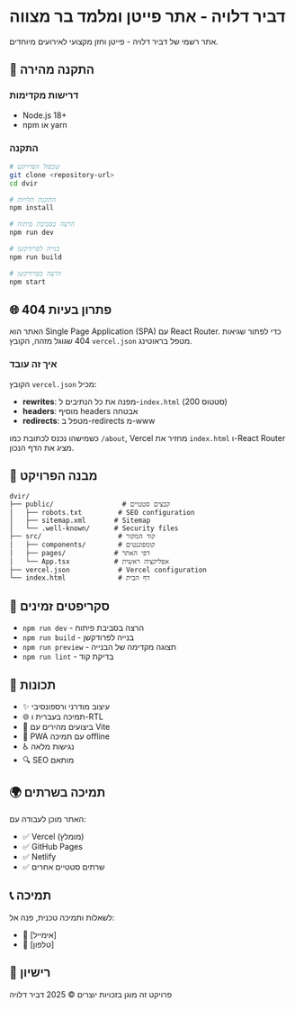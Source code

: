 # דביר דלויה - אתר פייטן ומלמד בר מצווה

אתר רשמי של דביר דלויה - פייטן וחזן מקצועי לאירועים מיוחדים.

## 🚀 התקנה מהירה

### דרישות מקדימות
- Node.js 18+ 
- npm או yarn

### התקנה
```bash
# שכפול הפרויקט
git clone <repository-url>
cd dvir

# התקנת תלויות
npm install

# הרצה בסביבת פיתוח
npm run dev

# בנייה לפרודקשן
npm run build

# הרצה בפרודקשן
npm start
```

## 🌐 פתרון בעיות 404

האתר הוא Single Page Application (SPA) עם React Router. כדי לפתור שגיאות 404 שגוגל מזהה, הקובץ `vercel.json` מטפל בראוטינג.

### איך זה עובד
הקובץ `vercel.json` מכיל:
- **rewrites**: מפנה את כל הנתיבים ל-`index.html` (סטטוס 200)
- **headers**: מוסיף headers אבטחה
- **redirects**: מטפל ב-redirects מ-www

כשמישהו נכנס לכתובת כמו `/about`, Vercel מחזיר את `index.html` ו-React Router מציג את הדף הנכון.

## 📁 מבנה הפרויקט

```
dvir/
├── public/                 # קבצים סטטיים
│   ├── robots.txt         # SEO configuration
│   ├── sitemap.xml       # Sitemap
│   └── .well-known/      # Security files
├── src/                   # קוד המקור
│   ├── components/        # קומפוננטים
│   ├── pages/            # דפי האתר
│   └── App.tsx           # אפליקציה ראשית
├── vercel.json            # Vercel configuration
└── index.html             # דף הבית
```

## 🔧 סקריפטים זמינים

- `npm run dev` - הרצה בסביבת פיתוח
- `npm run build` - בנייה לפרודקשן
- `npm run preview` - תצוגה מקדימה של הבנייה
- `npm run lint` - בדיקת קוד



## 📱 תכונות

- ✨ עיצוב מודרני ורספונסיבי
- 🌐 תמיכה בעברית ו-RTL
- 🚀 ביצועים מהירים עם Vite
- 📱 PWA עם תמיכה offline
- ♿ נגישות מלאה
- 🔍 SEO מותאם

## 🌍 תמיכה בשרתים

האתר מוכן לעבודה עם:
- ✅ Vercel (מומלץ)
- ✅ GitHub Pages
- ✅ Netlify
- ✅ שרתים סטטיים אחרים

## 📞 תמיכה

לשאלות ותמיכה טכנית, פנה אל:
- 📧 [אימייל]
- 📱 [טלפון]

## 📄 רישיון

פרויקט זה מוגן בזכויות יוצרים © 2025 דביר דלויה
